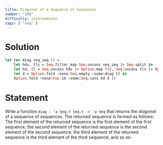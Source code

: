 ```yaml
---
title: Diagonal of a Sequence of Sequences
number: "100"
difficulty: intermediate
tags: [ "seq" ]
---
```


# Solution

```ocaml
let rec diag seq_seq () =
    let hds, tls = Seq.filter_map Seq.uncons seq_seq |> Seq.split in
    let hd, tl = Seq.uncons hds |> Option.map fst, Seq.uncons tls |> Option.map snd in
    let d = Option.fold ~none:Seq.empty ~some:diag tl in
    Option.fold ~none:Fun.id ~some:Seq.cons hd d ()
```

# Statement

Write a function `diag : 'a Seq.t Seq.t -> 'a Seq` that returns the _diagonal_
of a sequence of sequences. The returned sequence is formed as follows:
The first element of the returned sequence is the first element of the first
sequence; the second element of the returned sequence is the second element of
the second sequence; the third element of the returned sequence is the third
element of the third sequence; and so on.
